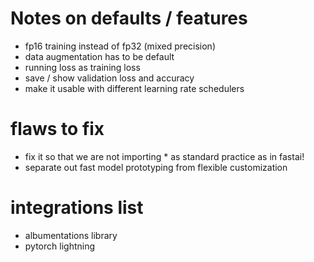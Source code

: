 # Notes on defaults / features

- fp16 training instead of fp32 (mixed precision)
- data augmentation has to be default
- running loss as training loss
- save / show validation loss and accuracy
- make it usable with different learning rate schedulers

# flaws to fix

- fix it so that we are not importing * as standard practice as in fastai!
- separate out fast model prototyping from flexible customization

# integrations list

- albumentations library
- pytorch lightning

